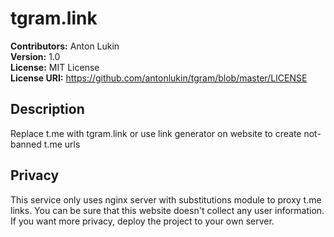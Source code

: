 # tgram.link

**Contributors:** Anton Lukin  
**Version:** 1.0  
**License:** MIT License  
**License URI:** https://github.com/antonlukin/tgram/blob/master/LICENSE  

## Description

Replace t.me with tgram.link or use link generator on website to create not-banned t.me urls

## Privacy

This service only uses nginx server with substitutions module to proxy t.me links.
You can be sure that this website doesn't collect any user information. 
If you want more privacy, deploy the project to your own server.
